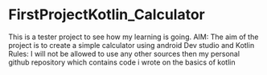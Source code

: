 # FirstProjectKotlin_Calculator
This is a tester project to see how my learning is going. 
AIM: The aim of the project is to create a simple calculator using android Dev studio and Kotlin
Rules: I will not be allowed to use any other sources then my personal github repository which contains code i wrote on the basics of kotlin
